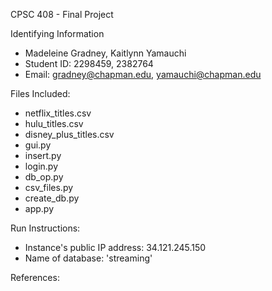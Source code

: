 CPSC 408 - Final Project

Identifying Information
- Madeleine Gradney, Kaitlynn Yamauchi
- Student ID: 2298459, 2382764
- Email: gradney@chapman.edu, yamauchi@chapman.edu

Files Included:
- netflix_titles.csv
- hulu_titles.csv
- disney_plus_titles.csv
- gui.py
- insert.py
- login.py
- db_op.py
- csv_files.py
- create_db.py
- app.py

Run Instructions:
- Instance's public IP address: 34.121.245.150
- Name of database: 'streaming'


References: 


